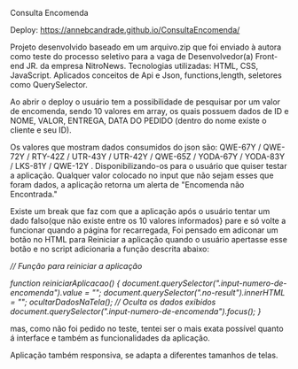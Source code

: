Consulta Encomenda

Deploy: https://annebcandrade.github.io/ConsultaEncomenda/

Projeto desenvolvido baseado em um arquivo.zip que foi enviado à autora como teste do processo seletivo para a vaga de Desenvolvedor(a) Front-end JR. da empresa NitroNews.
Tecnologias utilizadas: HTML, CSS, JavaScript. Aplicados conceitos de Api e Json, functions,length, seletores como QuerySelector.

Ao abrir o deploy o usuário tem a possibilidade de pesquisar por um valor de encomenda, sendo 10 valores em array, os quais possuem dados de ID e NOME, VALOR, ENTREGA, DATA DO PEDIDO (dentro do nome existe o cliente e seu ID). 

Os valores que mostram dados consumidos do json são: QWE-67Y / QWE-72Y / RTY-42Z / UTR-43Y / UTR-42Y / QWE-65Z / YODA-67Y / YODA-83Y / LKS-81Y / QWE-12Y . Disponibilizando-os para o usuário que quiser testar a aplicação.
Qualquer valor colocado no input que não sejam esses que foram dados, a aplicação retorna um alerta de "Encomenda não Encontrada."

Existe um break que faz com que a aplicação após o usuário tentar um dado falso(que não existe entre os 10 valores informados} pare e só volte a funcionar quando a página for recarregada,
Foi pensado em adiconar um botão no HTML para Reiniciar a aplicação quando o usuário apertasse esse botão e no script adicionaria a função descrita abaixo: 

*// Função para reiniciar a aplicação*

*function reiniciarAplicacao() {
    document.querySelector(".input-numero-de-encomenda").value = ""; 
    document.querySelector(".no-result").innerHTML = ""; 
    ocultarDadosNaTela(); // Oculta os dados exibidos
    document.querySelector(".input-numero-de-encomenda").focus(); 
}*

mas, como não foi pedido no teste, tentei ser o mais exata possível quanto á interface e também as funcionalidades da aplicação. 

Aplicação também responsiva, se adapta a diferentes tamanhos de telas.




